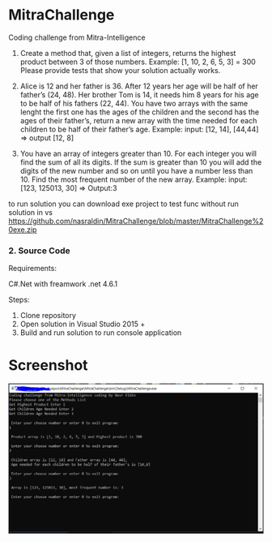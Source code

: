 # MitraChallenge
Coding challenge from Mitra-Intelligence

1. Create a method that, given a list of integers, returns the highest product between 3 of those numbers. Example:
[1, 10, 2, 6, 5, 3] = 300
Please provide tests that show your solution actually works.

2. Alice is 12 and her father is 36. After 12 years her age will be half of her father’s (24, 48). Her brother Tom is 14, it needs him 8 years for his age to be half of his fathers (22, 44). You have two arrays with the same lenght the first one has the ages of the children and the second has the ages of their father’s, return a new array with the time needed for each children to be half of their father’s age. Example: input: [12, 14], [44,44] => output [12, 8]

3. You have an array of integers greater than 10. For each integer you will find the sum of all its digits. If the sum is greater than 10 you will add the digits of the new number and so on until you have a number less than 10. Find the most frequent number of the new array. Example: input: [123, 125013, 30] => Output:3

to run solution
you can download exe project to test func without run solution in vs
https://github.com/nasraldin/MitraChallenge/blob/master/MitraChallenge%20exe.zip

### 2. Source Code
Requirements:

C#.Net with freamwork .net  4.6.1

Steps:

1. Clone repository
2. Open solution in Visual Studio 2015 +
3. Build and run solution to run console application

# Screenshot
![app](https://github.com/nasraldin/MitraChallenge/blob/master/screenshot.PNG)

